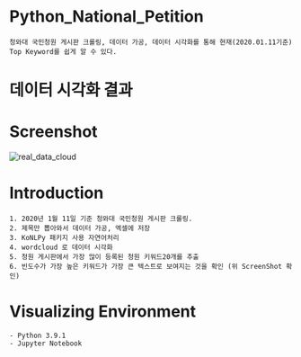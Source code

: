 # Python_National_Petition
```
청와대 국민청원 게시판 크롤링, 데이터 가공, 데이터 시각화를 통해 현재(2020.01.11기준) Top Keyword를 쉽게 알 수 있다.
```

# 데이터 시각화 결과
# Screenshot
![real_data_cloud](https://user-images.githubusercontent.com/50208120/104368859-fffda880-555f-11eb-8b7c-4a7057707bf2.PNG)


# Introduction
```
1. 2020년 1월 11일 기준 청와대 국민청원 게시판 크롤링. 
2. 제목만 뽑아와서 데이터 가공, 엑셀에 저장
3. KoNLPy 패키지 사용 자연어처리
4. wordcloud 로 데이터 시각화
5. 청원 게시판에서 가장 많이 등록된 청원 키워드20개를 추출
6. 빈도수가 가장 높은 키워드가 가장 큰 텍스트로 보여지는 것을 확인 (위 ScreenShot 확인)

```

# Visualizing Environment
```
- Python 3.9.1
- Jupyter Notebook

```


